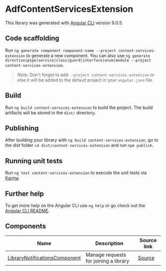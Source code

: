 # AdfContentServicesExtension

This library was generated with [Angular CLI](https://github.com/angular/angular-cli) version 9.0.5.

## Code scaffolding

Run `ng generate component component-name --project content-services-extension` to generate a new component. You can also use `ng generate directive|pipe|service|class|guard|interface|enum|module --project content-services-extension`.

> Note: Don't forget to add `--project content-services-extension` or else it will be added to the default project in your `angular.json` file.

## Build

Run `ng build content-services-extension` to build the project. The build artifacts will be stored in the `dist/` directory.

## Publishing

After building your library with `ng build content-services-extension`, go to the dist folder `cd dist/content-services-extension` and run `npm publish`.

## Running unit tests

Run `ng test content-services-extension` to execute the unit tests via [Karma](https://karma-runner.github.io).

## Further help

To get more help on the Angular CLI use `ng help` or go check out the [Angular CLI README](https://github.com/angular/angular-cli/blob/master/README.md).

## Components

| Name                                              | Description                                           | Source link                                                                    |
| ------------------------------------------------- | ----------------------------------------------------- | ------------------------------------------------------------------------------ |
| [LibraryNotificationsComponent](./docs/library-notifications.component.md) | Manage requests for joining a library| [Source](./src/lib/components/library-notifications/library-notifications.component.ts) |
